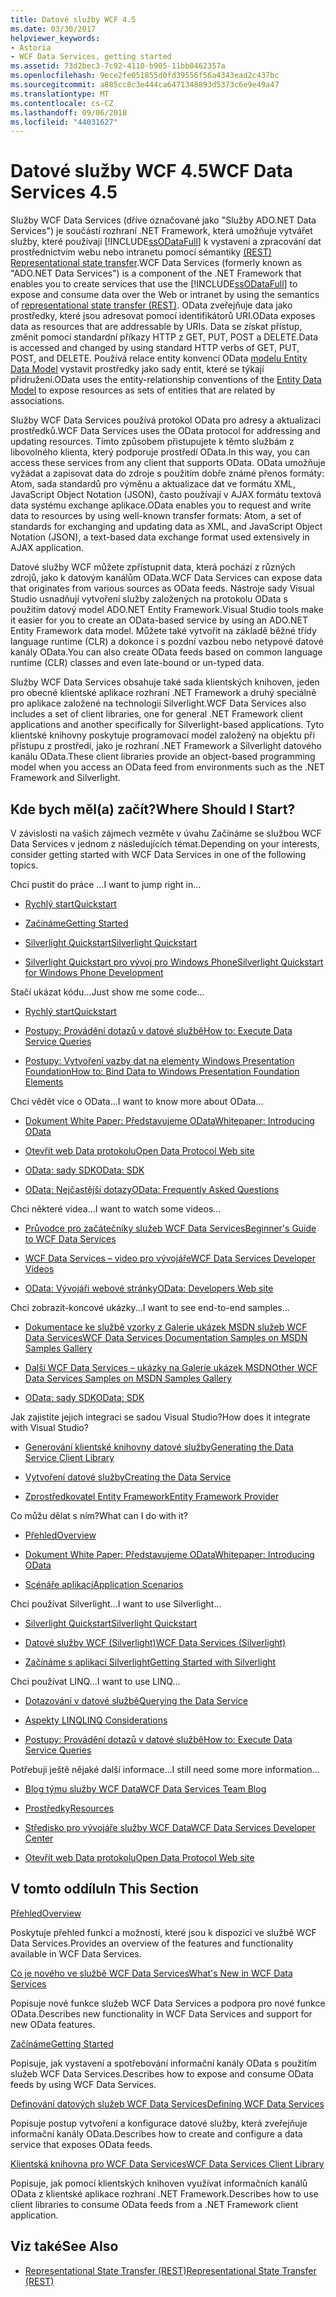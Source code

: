 ```yaml
---
title: Datové služby WCF 4.5
ms.date: 03/30/2017
helpviewer_keywords:
- Astoria
- WCF Data Services, getting started
ms.assetid: 73d2bec3-7c92-4110-b905-11bb0462357a
ms.openlocfilehash: 9ece2fe051855d0fd39556f56a4343ead2c437bc
ms.sourcegitcommit: a885cc8c3e444ca6471348893d5373c6e9e49a47
ms.translationtype: MT
ms.contentlocale: cs-CZ
ms.lasthandoff: 09/06/2018
ms.locfileid: "44031627"
---
```

# <a name="wcf-data-services-45"></a><span data-ttu-id="575b4-102">Datové služby WCF 4.5</span><span class="sxs-lookup"><span data-stu-id="575b4-102">WCF Data Services 4.5</span></span>

<span data-ttu-id="575b4-103">Služby WCF Data Services (dříve označované jako "Služby ADO.NET Data Services") je součástí rozhraní .NET Framework, která umožňuje vytvářet služby, které používají [!INCLUDE[ssODataFull](../../../../includes/ssodatafull-md.md)] k vystavení a zpracování dat prostřednictvím webu nebo intranetu pomocí sémantiky [ (REST) Representational state transfer](https://go.microsoft.com/fwlink/?LinkId=113919).</span><span class="sxs-lookup"><span data-stu-id="575b4-103">WCF Data Services (formerly known as "ADO.NET Data Services") is a component of the .NET Framework that enables you to create services that use the [!INCLUDE[ssODataFull](../../../../includes/ssodatafull-md.md)] to expose and consume data over the Web or intranet by using the semantics of [representational state transfer (REST)](https://go.microsoft.com/fwlink/?LinkId=113919).</span></span> <span data-ttu-id="575b4-104">OData zveřejňuje data jako prostředky, které jsou adresovat pomocí identifikátorů URI.</span><span class="sxs-lookup"><span data-stu-id="575b4-104">OData exposes data as resources that are addressable by URIs.</span></span> <span data-ttu-id="575b4-105">Data se získat přístup, změnit pomocí standardní příkazy HTTP z GET, PUT, POST a DELETE.</span><span class="sxs-lookup"><span data-stu-id="575b4-105">Data is accessed and changed by using standard HTTP verbs of GET, PUT, POST, and DELETE.</span></span> <span data-ttu-id="575b4-106">Používá relace entity konvencí OData [modelu Entity Data Model](../../../../docs/framework/data/adonet/entity-data-model.md) vystavit prostředky jako sady entit, které se týkají přidružení.</span><span class="sxs-lookup"><span data-stu-id="575b4-106">OData uses the entity-relationship conventions of the [Entity Data Model](../../../../docs/framework/data/adonet/entity-data-model.md) to expose resources as sets of entities that are related by associations.</span></span>

<span data-ttu-id="575b4-107">Služby WCF Data Services používá protokol OData pro adresy a aktualizaci prostředků.</span><span class="sxs-lookup"><span data-stu-id="575b4-107">WCF Data Services uses the OData protocol for addressing and updating resources.</span></span> <span data-ttu-id="575b4-108">Tímto způsobem přistupujete k těmto službám z libovolného klienta, který podporuje prostředí OData.</span><span class="sxs-lookup"><span data-stu-id="575b4-108">In this way, you can access these services from any client that supports OData.</span></span> <span data-ttu-id="575b4-109">OData umožňuje vyžádat a zapisovat data do zdroje s použitím dobře známé přenos formáty: Atom, sada standardů pro výměnu a aktualizace dat ve formátu XML, JavaScript Object Notation (JSON), často používají v AJAX formátu textová data systému exchange aplikace.</span><span class="sxs-lookup"><span data-stu-id="575b4-109">OData enables you to request and write data to resources by using well-known transfer formats: Atom, a set of standards for exchanging and updating data as XML, and JavaScript Object Notation (JSON), a text-based data exchange format used extensively in AJAX application.</span></span>

<span data-ttu-id="575b4-110">Datové služby WCF můžete zpřístupnit data, která pochází z různých zdrojů, jako k datovým kanálům OData.</span><span class="sxs-lookup"><span data-stu-id="575b4-110">WCF Data Services can expose data that originates from various sources as OData feeds.</span></span> <span data-ttu-id="575b4-111">Nástroje sady Visual Studio usnadňují vytvoření služby založených na protokolu OData s použitím datový model ADO.NET Entity Framework.</span><span class="sxs-lookup"><span data-stu-id="575b4-111">Visual Studio tools make it easier for you to create an OData-based service by using an ADO.NET Entity Framework data model.</span></span> <span data-ttu-id="575b4-112">Můžete také vytvořit na základě běžné třídy language runtime (CLR) a dokonce i s pozdní vazbou nebo netypové datové kanály OData.</span><span class="sxs-lookup"><span data-stu-id="575b4-112">You can also create OData feeds based on common language runtime (CLR) classes and even late-bound or un-typed data.</span></span>

<span data-ttu-id="575b4-113">Služby WCF Data Services obsahuje také sada klientských knihoven, jeden pro obecné klientské aplikace rozhraní .NET Framework a druhý speciálně pro aplikace založené na technologii Silverlight.</span><span class="sxs-lookup"><span data-stu-id="575b4-113">WCF Data Services also includes a set of client libraries, one for general .NET Framework client applications and another specifically for Silverlight-based applications.</span></span> <span data-ttu-id="575b4-114">Tyto klientské knihovny poskytuje programovací model založený na objektu při přístupu z prostředí, jako je rozhraní .NET Framework a Silverlight datového kanálu OData.</span><span class="sxs-lookup"><span data-stu-id="575b4-114">These client libraries provide an object-based programming model when you access an OData feed from environments such as the .NET Framework and Silverlight.</span></span>

## <a name="where-should-i-start"></a><span data-ttu-id="575b4-115">Kde bych měl(a) začít?</span><span class="sxs-lookup"><span data-stu-id="575b4-115">Where Should I Start?</span></span>

<span data-ttu-id="575b4-116">V závislosti na vašich zájmech vezměte v úvahu Začínáme se službou WCF Data Services v jednom z následujících témat.</span><span class="sxs-lookup"><span data-stu-id="575b4-116">Depending on your interests, consider getting started with WCF Data Services in one of the following topics.</span></span>

<span data-ttu-id="575b4-117">Chci pustit do práce …</span><span class="sxs-lookup"><span data-stu-id="575b4-117">I want to jump right in...</span></span>

-   [<span data-ttu-id="575b4-118">Rychlý start</span><span class="sxs-lookup"><span data-stu-id="575b4-118">Quickstart</span></span>](../../../../docs/framework/data/wcf/quickstart-wcf-data-services.md)

-   [<span data-ttu-id="575b4-119">Začínáme</span><span class="sxs-lookup"><span data-stu-id="575b4-119">Getting Started</span></span>](../../../../docs/framework/data/wcf/getting-started-with-wcf-data-services.md)

-   [<span data-ttu-id="575b4-120">Silverlight Quickstart</span><span class="sxs-lookup"><span data-stu-id="575b4-120">Silverlight Quickstart</span></span>](https://go.microsoft.com/fwlink/?LinkID=192782)

-   [<span data-ttu-id="575b4-121">Silverlight Quickstart pro vývoj pro Windows Phone</span><span class="sxs-lookup"><span data-stu-id="575b4-121">Silverlight Quickstart for Windows Phone Development</span></span>](https://go.microsoft.com/fwlink/?LinkID=214535)

<span data-ttu-id="575b4-122">Stačí ukázat kódu...</span><span class="sxs-lookup"><span data-stu-id="575b4-122">Just show me some code...</span></span>

-   [<span data-ttu-id="575b4-123">Rychlý start</span><span class="sxs-lookup"><span data-stu-id="575b4-123">Quickstart</span></span>](../../../../docs/framework/data/wcf/quickstart-wcf-data-services.md)

-   [<span data-ttu-id="575b4-124">Postupy: Provádění dotazů v datové službě</span><span class="sxs-lookup"><span data-stu-id="575b4-124">How to: Execute Data Service Queries</span></span>](../../../../docs/framework/data/wcf/how-to-execute-data-service-queries-wcf-data-services.md)

-   [<span data-ttu-id="575b4-125">Postupy: Vytvoření vazby dat na elementy Windows Presentation Foundation</span><span class="sxs-lookup"><span data-stu-id="575b4-125">How to: Bind Data to Windows Presentation Foundation Elements</span></span>](../../../../docs/framework/data/wcf/bind-data-to-wpf-elements-wcf-data-services.md)

<span data-ttu-id="575b4-126">Chci vědět více o OData...</span><span class="sxs-lookup"><span data-stu-id="575b4-126">I want to know more about OData...</span></span>

 -   [<span data-ttu-id="575b4-127">Dokument White Paper: Představujeme OData</span><span class="sxs-lookup"><span data-stu-id="575b4-127">Whitepaper: Introducing OData</span></span>](https://go.microsoft.com/fwlink/?LinkId=220867)

-   [<span data-ttu-id="575b4-128">Otevřít web Data protokolu</span><span class="sxs-lookup"><span data-stu-id="575b4-128">Open Data Protocol Web site</span></span>](https://go.microsoft.com/fwlink/?LinkID=184554)

-   [<span data-ttu-id="575b4-129">OData: sady SDK</span><span class="sxs-lookup"><span data-stu-id="575b4-129">OData: SDK</span></span>](https://go.microsoft.com/fwlink/?LinkID=185248)

-   [<span data-ttu-id="575b4-130">OData: Nejčastější dotazy</span><span class="sxs-lookup"><span data-stu-id="575b4-130">OData: Frequently Asked Questions</span></span>](https://go.microsoft.com/fwlink/?LinkId=185867)

<span data-ttu-id="575b4-131">Chci některé videa...</span><span class="sxs-lookup"><span data-stu-id="575b4-131">I want to watch some videos...</span></span>

-   [<span data-ttu-id="575b4-132">Průvodce pro začátečníky služeb WCF Data Services</span><span class="sxs-lookup"><span data-stu-id="575b4-132">Beginner's Guide to WCF Data Services</span></span>](https://go.microsoft.com/fwlink/?LinkId=220864)

-   [<span data-ttu-id="575b4-133">WCF Data Services – video pro vývojáře</span><span class="sxs-lookup"><span data-stu-id="575b4-133">WCF Data Services Developer Videos</span></span>](https://go.microsoft.com/fwlink/?LinkId=220861)

-   [<span data-ttu-id="575b4-134">OData: Vývojáři webové stránky</span><span class="sxs-lookup"><span data-stu-id="575b4-134">OData: Developers Web site</span></span>](https://go.microsoft.com/fwlink/?LinkId=185866)

<span data-ttu-id="575b4-135">Chci zobrazit-koncové ukázky...</span><span class="sxs-lookup"><span data-stu-id="575b4-135">I want to see end-to-end samples...</span></span>

-   [<span data-ttu-id="575b4-136">Dokumentace ke službě vzorky z Galerie ukázek MSDN služeb WCF Data Services</span><span class="sxs-lookup"><span data-stu-id="575b4-136">WCF Data Services Documentation Samples on MSDN Samples Gallery</span></span>](https://go.microsoft.com/fwlink/?LinkID=220865)

-   [<span data-ttu-id="575b4-137">Další WCF Data Services – ukázky na Galerie ukázek MSDN</span><span class="sxs-lookup"><span data-stu-id="575b4-137">Other WCF Data Services Samples on MSDN Samples Gallery</span></span>](https://go.microsoft.com/fwlink/?LinkId=220866)

-   [<span data-ttu-id="575b4-138">OData: sady SDK</span><span class="sxs-lookup"><span data-stu-id="575b4-138">OData: SDK</span></span>](https://go.microsoft.com/fwlink/?LinkID=185248)

<span data-ttu-id="575b4-139">Jak zajistíte jejich integraci se sadou Visual Studio?</span><span class="sxs-lookup"><span data-stu-id="575b4-139">How does it integrate with Visual Studio?</span></span>

-   [<span data-ttu-id="575b4-140">Generování klientské knihovny datové služby</span><span class="sxs-lookup"><span data-stu-id="575b4-140">Generating the Data Service Client Library</span></span>](../../../../docs/framework/data/wcf/generating-the-data-service-client-library-wcf-data-services.md)

-   [<span data-ttu-id="575b4-141">Vytvoření datové služby</span><span class="sxs-lookup"><span data-stu-id="575b4-141">Creating the Data Service</span></span>](../../../../docs/framework/data/wcf/creating-the-data-service.md)

-   [<span data-ttu-id="575b4-142">Zprostředkovatel Entity Framework</span><span class="sxs-lookup"><span data-stu-id="575b4-142">Entity Framework Provider</span></span>](../../../../docs/framework/data/wcf/entity-framework-provider-wcf-data-services.md)

<span data-ttu-id="575b4-143">Co můžu dělat s ním?</span><span class="sxs-lookup"><span data-stu-id="575b4-143">What can I do with it?</span></span>

-   [<span data-ttu-id="575b4-144">Přehled</span><span class="sxs-lookup"><span data-stu-id="575b4-144">Overview</span></span>](../../../../docs/framework/data/wcf/wcf-data-services-overview.md)

-   [<span data-ttu-id="575b4-145">Dokument White Paper: Představujeme OData</span><span class="sxs-lookup"><span data-stu-id="575b4-145">Whitepaper: Introducing OData</span></span>](https://go.microsoft.com/fwlink/?LinkId=220867)

-   [<span data-ttu-id="575b4-146">Scénáře aplikací</span><span class="sxs-lookup"><span data-stu-id="575b4-146">Application Scenarios</span></span>](../../../../docs/framework/data/wcf/application-scenarios-wcf-data-services.md)

<span data-ttu-id="575b4-147">Chci používat Silverlight...</span><span class="sxs-lookup"><span data-stu-id="575b4-147">I want to use Silverlight...</span></span>

-   [<span data-ttu-id="575b4-148">Silverlight Quickstart</span><span class="sxs-lookup"><span data-stu-id="575b4-148">Silverlight Quickstart</span></span>](https://go.microsoft.com/fwlink/?LinkID=192782)

-   [<span data-ttu-id="575b4-149">Datové služby WCF (Silverlight)</span><span class="sxs-lookup"><span data-stu-id="575b4-149">WCF Data Services (Silverlight)</span></span>](https://go.microsoft.com/fwlink/?LinkID=143149)

-   [<span data-ttu-id="575b4-150">Začínáme s aplikací Silverlight</span><span class="sxs-lookup"><span data-stu-id="575b4-150">Getting Started with Silverlight</span></span>](https://go.microsoft.com/fwlink/?LinkId=148366)

<span data-ttu-id="575b4-151">Chci používat LINQ...</span><span class="sxs-lookup"><span data-stu-id="575b4-151">I want to use LINQ...</span></span>

-   [<span data-ttu-id="575b4-152">Dotazování v datové službě</span><span class="sxs-lookup"><span data-stu-id="575b4-152">Querying the Data Service</span></span>](../../../../docs/framework/data/wcf/querying-the-data-service-wcf-data-services.md)

-   [<span data-ttu-id="575b4-153">Aspekty LINQ</span><span class="sxs-lookup"><span data-stu-id="575b4-153">LINQ Considerations</span></span>](../../../../docs/framework/data/wcf/linq-considerations-wcf-data-services.md)

-   [<span data-ttu-id="575b4-154">Postupy: Provádění dotazů v datové službě</span><span class="sxs-lookup"><span data-stu-id="575b4-154">How to: Execute Data Service Queries</span></span>](../../../../docs/framework/data/wcf/how-to-execute-data-service-queries-wcf-data-services.md)

<span data-ttu-id="575b4-155">Potřebuji ještě nějaké další informace...</span><span class="sxs-lookup"><span data-stu-id="575b4-155">I still need some more information...</span></span>

-   [<span data-ttu-id="575b4-156">Blog týmu služby WCF Data</span><span class="sxs-lookup"><span data-stu-id="575b4-156">WCF Data Services Team Blog</span></span>](https://go.microsoft.com/fwlink/?LinkID=150511)

-   [<span data-ttu-id="575b4-157">Prostředky</span><span class="sxs-lookup"><span data-stu-id="575b4-157">Resources</span></span>](../../../../docs/framework/data/wcf/wcf-data-services-resources.md)

-   [<span data-ttu-id="575b4-158">Středisko pro vývojáře služby WCF Data</span><span class="sxs-lookup"><span data-stu-id="575b4-158">WCF Data Services Developer Center</span></span>](https://go.microsoft.com/fwlink/?LinkId=220868)

-   [<span data-ttu-id="575b4-159">Otevřít web Data protokolu</span><span class="sxs-lookup"><span data-stu-id="575b4-159">Open Data Protocol Web site</span></span>](https://go.microsoft.com/fwlink/?LinkID=184554)

## <a name="in-this-section"></a><span data-ttu-id="575b4-160">V tomto oddílu</span><span class="sxs-lookup"><span data-stu-id="575b4-160">In This Section</span></span>

 [<span data-ttu-id="575b4-161">Přehled</span><span class="sxs-lookup"><span data-stu-id="575b4-161">Overview</span></span>](../../../../docs/framework/data/wcf/wcf-data-services-overview.md)

 <span data-ttu-id="575b4-162">Poskytuje přehled funkcí a možností, které jsou k dispozici ve službě WCF Data Services.</span><span class="sxs-lookup"><span data-stu-id="575b4-162">Provides an overview of the features and functionality available in WCF Data Services.</span></span>

 [<span data-ttu-id="575b4-163">Co je nového ve službě WCF Data Services</span><span class="sxs-lookup"><span data-stu-id="575b4-163">What's New in WCF Data Services</span></span>](https://msdn.microsoft.com/library/cf22cad5-b8d9-472b-8d7c-b863b64eaae8)

 <span data-ttu-id="575b4-164">Popisuje nové funkce služeb WCF Data Services a podpora pro nové funkce OData.</span><span class="sxs-lookup"><span data-stu-id="575b4-164">Describes new functionality in WCF Data Services and support for new OData features.</span></span>

 [<span data-ttu-id="575b4-165">Začínáme</span><span class="sxs-lookup"><span data-stu-id="575b4-165">Getting Started</span></span>](../../../../docs/framework/data/wcf/getting-started-with-wcf-data-services.md)

 <span data-ttu-id="575b4-166">Popisuje, jak vystavení a spotřebování informační kanály OData s použitím služeb WCF Data Services.</span><span class="sxs-lookup"><span data-stu-id="575b4-166">Describes how to expose and consume OData feeds by using WCF Data Services.</span></span>

 [<span data-ttu-id="575b4-167">Definování datových služeb WCF Data Services</span><span class="sxs-lookup"><span data-stu-id="575b4-167">Defining WCF Data Services</span></span>](../../../../docs/framework/data/wcf/defining-wcf-data-services.md)

 <span data-ttu-id="575b4-168">Popisuje postup vytvoření a konfigurace datové služby, která zveřejňuje informační kanály OData.</span><span class="sxs-lookup"><span data-stu-id="575b4-168">Describes how to create and configure a data service that exposes OData feeds.</span></span>

 [<span data-ttu-id="575b4-169">Klientská knihovna pro WCF Data Services</span><span class="sxs-lookup"><span data-stu-id="575b4-169">WCF Data Services Client Library</span></span>](../../../../docs/framework/data/wcf/wcf-data-services-client-library.md)

 <span data-ttu-id="575b4-170">Popisuje, jak pomocí klientských knihoven využívat informačních kanálů OData z klientské aplikace rozhraní .NET Framework.</span><span class="sxs-lookup"><span data-stu-id="575b4-170">Describes how to use client libraries to consume OData feeds from a .NET Framework client application.</span></span>

## <a name="see-also"></a><span data-ttu-id="575b4-171">Viz také</span><span class="sxs-lookup"><span data-stu-id="575b4-171">See Also</span></span>

- [<span data-ttu-id="575b4-172">Representational State Transfer (REST)</span><span class="sxs-lookup"><span data-stu-id="575b4-172">Representational State Transfer (REST)</span></span>](https://go.microsoft.com/fwlink/?LinkId=113919)
